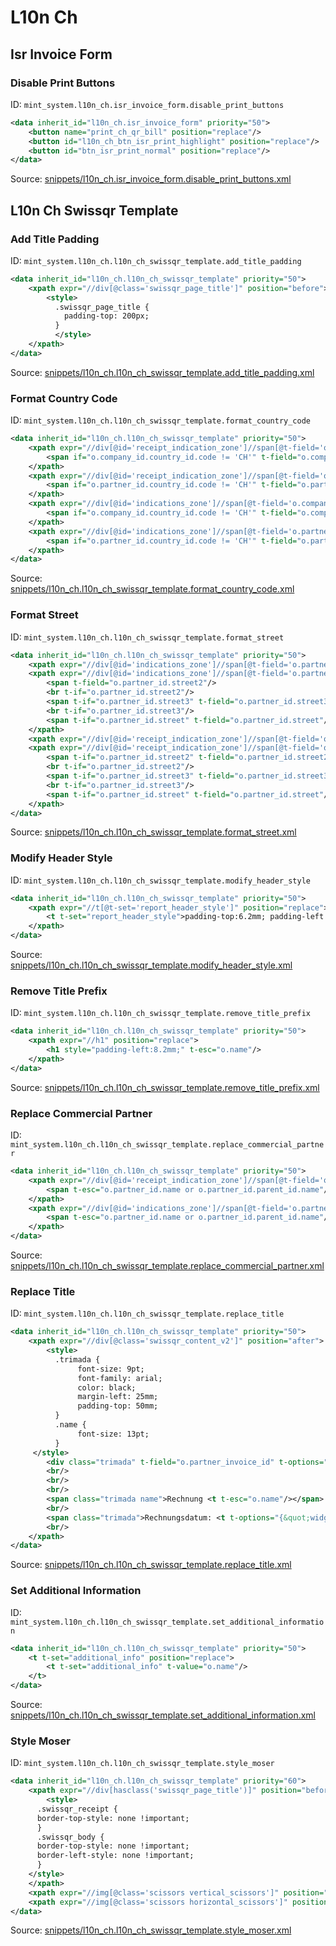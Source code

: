 # L10n Ch
## Isr Invoice Form  
### Disable Print Buttons  
ID: `mint_system.l10n_ch.isr_invoice_form.disable_print_buttons`  
```xml
<data inherit_id="l10n_ch.isr_invoice_form" priority="50">
    <button name="print_ch_qr_bill" position="replace"/>
    <button id="l10n_ch_btn_isr_print_highlight" position="replace"/>
    <button id="btn_isr_print_normal" position="replace"/>
</data>

```
Source: [snippets/l10n_ch.isr_invoice_form.disable_print_buttons.xml](https://github.com/Mint-System/Odoo-Build/tree/16.0/snippets/l10n_ch.isr_invoice_form.disable_print_buttons.xml)

## L10n Ch Swissqr Template  
### Add Title Padding  
ID: `mint_system.l10n_ch.l10n_ch_swissqr_template.add_title_padding`  
```xml
<data inherit_id="l10n_ch.l10n_ch_swissqr_template" priority="50">
    <xpath expr="//div[@class='swissqr_page_title']" position="before">
        <style>
          .swissqr_page_title {
            padding-top: 200px;
          }
          </style>
    </xpath>
</data>

```
Source: [snippets/l10n_ch.l10n_ch_swissqr_template.add_title_padding.xml](https://github.com/Mint-System/Odoo-Build/tree/16.0/snippets/l10n_ch.l10n_ch_swissqr_template.add_title_padding.xml)

### Format Country Code  
ID: `mint_system.l10n_ch.l10n_ch_swissqr_template.format_country_code`  
```xml
<data inherit_id="l10n_ch.l10n_ch_swissqr_template" priority="50">
    <xpath expr="//div[@id='receipt_indication_zone']//span[@t-field='o.company_id.country_id.code']" position="replace">
        <span if="o.company_id.country_id.code != 'CH'" t-field="o.company_id.country_id.code"/>
    </xpath>
    <xpath expr="//div[@id='receipt_indication_zone']//span[@t-field='o.partner_id.country_id.code']" position="replace">
        <span if="o.partner_id.country_id.code != 'CH'" t-field="o.partner_id.country_id.code"/>
    </xpath>
    <xpath expr="//div[@id='indications_zone']//span[@t-field='o.company_id.country_id.code']" position="replace">
        <span if="o.company_id.country_id.code != 'CH'" t-field="o.company_id.country_id.code"/>
    </xpath>
    <xpath expr="//div[@id='indications_zone']//span[@t-field='o.partner_id.country_id.code']" position="replace">
        <span if="o.partner_id.country_id.code != 'CH'" t-field="o.partner_id.country_id.code"/>
    </xpath>
</data>

```
Source: [snippets/l10n_ch.l10n_ch_swissqr_template.format_country_code.xml](https://github.com/Mint-System/Odoo-Build/tree/16.0/snippets/l10n_ch.l10n_ch_swissqr_template.format_country_code.xml)

### Format Street  
ID: `mint_system.l10n_ch.l10n_ch_swissqr_template.format_street`  
```xml
<data inherit_id="l10n_ch.l10n_ch_swissqr_template" priority="50">
    <xpath expr="//div[@id='indications_zone']//span[@t-field='o.partner_id.street']" position="replace"/>
    <xpath expr="//div[@id='indications_zone']//span[@t-field='o.partner_id.street2']" position="replace">
        <span t-field="o.partner_id.street2"/>
        <br t-if="o.partner_id.street2"/>
        <span t-if="o.partner_id.street3" t-field="o.partner_id.street3"/>
        <br t-if="o.partner_id.street3"/>
        <span t-if="o.partner_id.street" t-field="o.partner_id.street"/>
    </xpath>
    <xpath expr="//div[@id='receipt_indication_zone']//span[@t-field='o.partner_id.street']" position="replace"/>
    <xpath expr="//div[@id='receipt_indication_zone']//span[@t-field='o.partner_id.street2']" position="replace">
        <span t-if="o.partner_id.street2" t-field="o.partner_id.street2"/>
        <br t-if="o.partner_id.street2"/>
        <span t-if="o.partner_id.street3" t-field="o.partner_id.street3"/>
        <br t-if="o.partner_id.street3"/>
        <span t-if="o.partner_id.street" t-field="o.partner_id.street"/>
    </xpath>
</data>

```
Source: [snippets/l10n_ch.l10n_ch_swissqr_template.format_street.xml](https://github.com/Mint-System/Odoo-Build/tree/16.0/snippets/l10n_ch.l10n_ch_swissqr_template.format_street.xml)

### Modify Header Style  
ID: `mint_system.l10n_ch.l10n_ch_swissqr_template.modify_header_style`  
```xml
<data inherit_id="l10n_ch.l10n_ch_swissqr_template" priority="50">
    <xpath expr="//t[@t-set='report_header_style']" position="replace">
        <t t-set="report_header_style">padding-top:6.2mm; padding-left:23mm; padding-right:8.2mm;</t>
    </xpath>
</data>

```
Source: [snippets/l10n_ch.l10n_ch_swissqr_template.modify_header_style.xml](https://github.com/Mint-System/Odoo-Build/tree/16.0/snippets/l10n_ch.l10n_ch_swissqr_template.modify_header_style.xml)

### Remove Title Prefix  
ID: `mint_system.l10n_ch.l10n_ch_swissqr_template.remove_title_prefix`  
```xml
<data inherit_id="l10n_ch.l10n_ch_swissqr_template" priority="50">
    <xpath expr="//h1" position="replace">
        <h1 style="padding-left:8.2mm;" t-esc="o.name"/>
    </xpath>
</data>

```
Source: [snippets/l10n_ch.l10n_ch_swissqr_template.remove_title_prefix.xml](https://github.com/Mint-System/Odoo-Build/tree/16.0/snippets/l10n_ch.l10n_ch_swissqr_template.remove_title_prefix.xml)

### Replace Commercial Partner  
ID: `mint_system.l10n_ch.l10n_ch_swissqr_template.replace_commercial_partner`  
```xml
<data inherit_id="l10n_ch.l10n_ch_swissqr_template" priority="50">
    <xpath expr="//div[@id='receipt_indication_zone']//span[@t-field='o.partner_id.commercial_partner_id.name']" position="replace">
        <span t-esc="o.partner_id.name or o.partner_id.parent_id.name"/>
    </xpath>
    <xpath expr="//div[@id='indications_zone']//span[@t-field='o.partner_id.commercial_partner_id.name']" position="replace">
        <span t-esc="o.partner_id.name or o.partner_id.parent_id.name"/>
    </xpath>
</data>

```
Source: [snippets/l10n_ch.l10n_ch_swissqr_template.replace_commercial_partner.xml](https://github.com/Mint-System/Odoo-Build/tree/16.0/snippets/l10n_ch.l10n_ch_swissqr_template.replace_commercial_partner.xml)

### Replace Title  
ID: `mint_system.l10n_ch.l10n_ch_swissqr_template.replace_title`  
```xml
<data inherit_id="l10n_ch.l10n_ch_swissqr_template" priority="50">
    <xpath expr="//div[@class='swissqr_content_v2']" position="after">
        <style>
          .trimada {
               font-size: 9pt;
               font-family: arial;
               color: black;
               margin-left: 25mm;
               padding-top: 50mm;
          }
          .name {
               font-size: 13pt;
          }
     </style>
        <div class="trimada" t-field="o.partner_invoice_id" t-options="{&quot;widget&quot;: &quot;contact&quot;, &quot;fields&quot;: [&quot;address&quot;, &quot;name&quot;], &quot;no_marker&quot;: True}"/>
        <br/>
        <br/>
        <br/>
        <span class="trimada name">Rechnung <t t-esc="o.name"/></span>
        <br/>
        <span class="trimada">Rechnungsdatum: <t t-options="{&quot;widget&quot;: &quot;date&quot;}" t-esc="o.invoice_date"/></span>
        <br/>
    </xpath>
</data>

```
Source: [snippets/l10n_ch.l10n_ch_swissqr_template.replace_title.xml](https://github.com/Mint-System/Odoo-Build/tree/16.0/snippets/l10n_ch.l10n_ch_swissqr_template.replace_title.xml)

### Set Additional Information  
ID: `mint_system.l10n_ch.l10n_ch_swissqr_template.set_additional_information`  
```xml
<data inherit_id="l10n_ch.l10n_ch_swissqr_template" priority="50">
    <t t-set="additional_info" position="replace">
        <t t-set="additional_info" t-value="o.name"/>
    </t>
</data>

```
Source: [snippets/l10n_ch.l10n_ch_swissqr_template.set_additional_information.xml](https://github.com/Mint-System/Odoo-Build/tree/16.0/snippets/l10n_ch.l10n_ch_swissqr_template.set_additional_information.xml)

### Style Moser  
ID: `mint_system.l10n_ch.l10n_ch_swissqr_template.style_moser`  
```xml
<data inherit_id="l10n_ch.l10n_ch_swissqr_template" priority="60">
    <xpath expr="//div[hasclass('swissqr_page_title')]" position="before">
        <style>
      .swissqr_receipt {
      border-top-style: none !important;
      }
      .swissqr_body {
      border-top-style: none !important;
      border-left-style: none !important;
      }
    </style>
    </xpath>
    <xpath expr="//img[@class='scissors vertical_scissors']" position="replace"/>
    <xpath expr="//img[@class='scissors horizontal_scissors']" position="replace"/>
</data>

```
Source: [snippets/l10n_ch.l10n_ch_swissqr_template.style_moser.xml](https://github.com/Mint-System/Odoo-Build/tree/16.0/snippets/l10n_ch.l10n_ch_swissqr_template.style_moser.xml)

